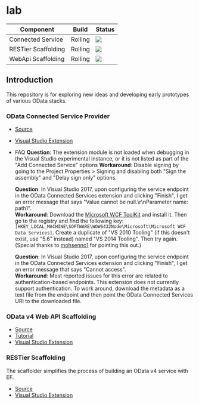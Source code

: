  lab
 ============= 
 Component | Build  | Status 
--------|--------- |---------
Connected Service|Rolling | <img src="https://identitydivision.visualstudio.com/_apis/public/build/definitions/2cfe7ec3-b94f-4ab9-85ab-2ebff928f3fd/338/badge"/> 
RESTier Scaffolding|Rolling | <img src="https://identitydivision.visualstudio.com/_apis/public/build/definitions/2cfe7ec3-b94f-4ab9-85ab-2ebff928f3fd/274/badge"/>
WebApi Scaffolding|Rolling | <img src="https://identitydivision.visualstudio.com/_apis/public/build/definitions/2cfe7ec3-b94f-4ab9-85ab-2ebff928f3fd/274/badge"/>

 ## Introduction 
This repository is for exploring new ideas and developing early prototypes of various OData stacks.

### OData Connected Service Provider

* [Source](https://github.com/OData/lab/tree/master/ODataConnectedService)
* [Visual Studio Extension](https://visualstudiogallery.msdn.microsoft.com/b343d0eb-6493-44c2-b558-13a0408d013f)
* FAQ
  **Question**: The extension module is not loaded when debugging in the Visual Studio experimental instance, or it is not listed as part of the "Add Connected Service" options
  **Workaround**: Disable signing by going to the Project Properties > Signing and disabling both "Sign the assembly" and "Delay sign only" options.
  
  **Question**: In Visual Studio 2017, upon configuring the service endpoint in the OData Connected Services extension and clicking "Finish", I get an error message that says "Value cannot be null.\r\nParameter name: path1".  
  **Workaround**: Download the [Microsoft WCF ToolKit](https://download.microsoft.com/download/1/C/A/1CAA41C7-88B9-42D6-9E11-3C655656DAB1/WcfDataServices.exe) and install it. Then go to the registry and find the following key: `[HKEY_LOCAL_MACHINE\SOFTWARE\WOW6432Node\Microsoft\Microsoft WCF Data Services]`. Create a duplicate of "VS 2010 Tooling" (if this doesn't exist, use "5.6" instead) named "VS 2014 Tooling". Then try again. (Special thanks to [mohsenno1](https://github.com/mohsenno1) for pointing this out.)
  
  **Question**: In Visual Studio 2017, upon configuring the service endpoint in the OData Connected Services extension and clicking "Finish", I get an error message that says "Cannot access".  
  **Workaround**: Most reported issues for this error are related to authentication-based endpoints. This extension does not currently support authentication. To work around, download the metadata as a text file from the endpoint and then point the OData Connected Services URI to the downloaded file.

### OData v4 Web API Scaffolding

* [Source](https://github.com/OData/lab/tree/master/WebAPIODataV4Scaffolding)
* [Tutorial](http://odata.github.io/WebApi/#11-01-OData-V4-Web-API-Scaffolding)
* [Visual Studio Extension](https://visualstudiogallery.msdn.microsoft.com/db6b8857-06cc-4f40-95dd-a379f0494f45)

### RESTier Scaffolding

  The scaffolder simplifies the process of building an OData v4 service with EF. 
* [Source](https://github.com/OData/lab/tree/master/RestierScaffolding)
* [Visual Studio Extension](https://visualstudiogallery.msdn.microsoft.com/6b18599d-34d5-4123-a586-cdf411728d23)

